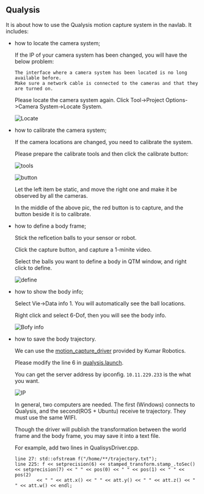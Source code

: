 ## Qualysis

It is about how to use the Qualysis motion capture system in the navlab. It includes: 
* how to locate the camera system; 

  If the IP of your camera system has been changed, you will have the below problem:
  ```
  The interface where a camera system has been located is no long available before.
  Make sure a network cable is connected to the cameras and that they are turned on.
  ```
  Please locate the camera system again. Click Tool->Project Options->Camera System->Locate System.
  
  ![Locate](https://github.com/zouyajing/PhD_document_for_navlab/blob/main/imgs/locate.jpeg)
  
* how to calibrate the camera system; 
   
  If the camera locations are changed, you need to calibrate the system. 
  
  Please prepare the calibrate tools and then click the calibrate button:
  
  ![tools](https://github.com/zouyajing/PhD_document_for_navlab/blob/main/imgs/tools.png)
  
  ![button](https://github.com/zouyajing/PhD_document_for_navlab/blob/main/imgs/calibrate_capture.png)
  
  Let the left item be static, and move the right one and make it be observed by all the cameras.
  
  In the middle of the above pic, the red button is to capture, and the button beside it is to calibrate.
  
* how to define a body frame; 
  
  Stick the reflcetion balls to your sensor or robot. 
  
  Click the capture button, and capture a 1-minite video. 
  
  Select the balls you want to define a body in QTM window, and right click to define.
  
  ![define](https://github.com/zouyajing/PhD_document_for_navlab/blob/main/imgs/definebody.jpeg)
  
* how to show the body info; 
  
  Select Vie->Data info 1. You will automatically see the ball locations.
  
  Right click and select 6-Dof, then you will see the body info.
  
  ![Bofy info](https://github.com/zouyajing/PhD_document_for_navlab/blob/main/imgs/showdatainfo.png)
* how to save the body trajectory.

  We can use the [motion_capture_driver]((https://github.com/KumarRobotics/motion_capture_system)) provided by Kumar Robotics.
  
  Please modify the line 6 in [qualysis.launch](https://github.com/KumarRobotics/motion_capture_system/blob/master/mocap_qualisys/launch/qualisys.launch).
 
  You can get the server address by ipconfig. `10.11.229.233` is the what you want.
  
  ![IP](https://github.com/zouyajing/PhD_document_for_navlab/blob/main/imgs/ip.png)
  
  In general, two computers are needed. The first (Windows) connects to Qualysis, and the second(ROS + Ubuntu) receive te trajectory. They must use the same WIFI.
  
  Though the driver will publish the transformation between the world frame and the body frame, you may save it into a text file.
  
  For example, add two lines in  QualisysDriver.cpp.
  ```
  line 27: std::ofstream f("/home/**/trajectory.txt");
  line 225: f << setprecision(6) << stamped_transform.stamp_.toSec() << setprecision(7) << " " << pos(0) << " " << pos(1) << " " << pos(2)
          << " " << att.x() << " " << att.y() << " " << att.z() << " " << att.w() << endl;
  ```
  
  
